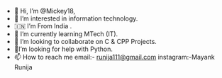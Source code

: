 - 👋 Hi, I’m @Mickey18,
- 👀 I’m interested in information technology. 
- :india: I’m From India .
- 🌱 I’m currently learning MTech (IT).
- 💞️ I’m looking to collaborate on C & CPP Projects.
- :thinking:I’m looking for help with Python.
- 📫 How to reach me 
email:- runija111@gmail.com
instagram:-Mayank Runija


<!---
Mickey18/Mickey18 is a ✨ special ✨ repository because its `README.md` (this file) appears on your GitHub profile.
You can click the Preview link to take a look at your changes.
--->
